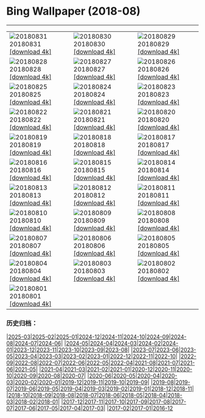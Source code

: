 # Bing Wallpaper (2018-08)
**************

<table><tr><td><img class="wallpaper" src="https://www.bing.com/az/hprichbg/rb/LawnBowling_EN-US9431908630_1920x1080.jpg" alt="20180831"> 20180831 <a href="https://www.bing.com/az/hprichbg/rb/LawnBowling_EN-US9431908630_UHD.jpg">[download 4k]</a></td><td><img class="wallpaper" src="https://www.bing.com/az/hprichbg/rb/CastleFrankenstein_EN-US10077757350_1920x1080.jpg" alt="20180830"> 20180830 <a href="https://www.bing.com/az/hprichbg/rb/CastleFrankenstein_EN-US10077757350_UHD.jpg">[download 4k]</a></td><td><img class="wallpaper" src="https://www.bing.com/az/hprichbg/rb/MasaiWildebeest_EN-US9949613366_1920x1080.jpg" alt="20180829"> 20180829 <a href="https://www.bing.com/az/hprichbg/rb/MasaiWildebeest_EN-US9949613366_UHD.jpg">[download 4k]</a></td></tr><tr><td><img class="wallpaper" src="https://www.bing.com/az/hprichbg/rb/Number2_EN-US12009255937_1920x1080.jpg" alt="20180828"> 20180828 <a href="https://www.bing.com/az/hprichbg/rb/Number2_EN-US12009255937_UHD.jpg">[download 4k]</a></td><td><img class="wallpaper" src="https://www.bing.com/az/hprichbg/rb/Unisphere_EN-US7027287379_1920x1080.jpg" alt="20180827"> 20180827 <a href="https://www.bing.com/az/hprichbg/rb/Unisphere_EN-US7027287379_UHD.jpg">[download 4k]</a></td><td><img class="wallpaper" src="https://www.bing.com/az/hprichbg/rb/JeanLafitte_EN-US11428973003_1920x1080.jpg" alt="20180826"> 20180826 <a href="https://www.bing.com/az/hprichbg/rb/JeanLafitte_EN-US11428973003_UHD.jpg">[download 4k]</a></td></tr><tr><td><img class="wallpaper" src="https://www.bing.com/az/hprichbg/rb/JMT_EN-US11100456550_1920x1080.jpg" alt="20180825"> 20180825 <a href="https://www.bing.com/az/hprichbg/rb/JMT_EN-US11100456550_UHD.jpg">[download 4k]</a></td><td><img class="wallpaper" src="https://www.bing.com/az/hprichbg/rb/GatewayArchNP_EN-US13744808809_1920x1080.jpg" alt="20180824"> 20180824 <a href="https://www.bing.com/az/hprichbg/rb/GatewayArchNP_EN-US13744808809_UHD.jpg">[download 4k]</a></td><td><img class="wallpaper" src="https://www.bing.com/az/hprichbg/rb/AKSUP_EN-US13647640593_1920x1080.jpg" alt="20180823"> 20180823 <a href="https://www.bing.com/az/hprichbg/rb/AKSUP_EN-US13647640593_UHD.jpg">[download 4k]</a></td></tr><tr><td><img class="wallpaper" src="https://www.bing.com/az/hprichbg/rb/ManedWolf_EN-US10289320790_1920x1080.jpg" alt="20180822"> 20180822 <a href="https://www.bing.com/az/hprichbg/rb/ManedWolf_EN-US10289320790_UHD.jpg">[download 4k]</a></td><td><img class="wallpaper" src="https://www.bing.com/az/hprichbg/rb/ChrisFabregas_EN-US11299038757_1920x1080.jpg" alt="20180821"> 20180821 <a href="https://www.bing.com/az/hprichbg/rb/ChrisFabregas_EN-US11299038757_UHD.jpg">[download 4k]</a></td><td><img class="wallpaper" src="https://www.bing.com/az/hprichbg/rb/BlackSaturday_EN-US13154131771_1920x1080.jpg" alt="20180820"> 20180820 <a href="https://www.bing.com/az/hprichbg/rb/BlackSaturday_EN-US13154131771_UHD.jpg">[download 4k]</a></td></tr><tr><td><img class="wallpaper" src="https://www.bing.com/az/hprichbg/rb/SFOTarmac_EN-US10405730125_1920x1080.jpg" alt="20180819"> 20180819 <a href="https://www.bing.com/az/hprichbg/rb/SFOTarmac_EN-US10405730125_UHD.jpg">[download 4k]</a></td><td><img class="wallpaper" src="https://www.bing.com/az/hprichbg/rb/CanolaBeehives_EN-US10699197880_1920x1080.jpg" alt="20180818"> 20180818 <a href="https://www.bing.com/az/hprichbg/rb/CanolaBeehives_EN-US10699197880_UHD.jpg">[download 4k]</a></td><td><img class="wallpaper" src="https://www.bing.com/az/hprichbg/rb/WhiteMadonna_EN-US15104896041_1920x1080.jpg" alt="20180817"> 20180817 <a href="https://www.bing.com/az/hprichbg/rb/WhiteMadonna_EN-US15104896041_UHD.jpg">[download 4k]</a></td></tr><tr><td><img class="wallpaper" src="https://www.bing.com/az/hprichbg/rb/SkylineparkRoller_EN-US8492771279_1920x1080.jpg" alt="20180816"> 20180816 <a href="https://www.bing.com/az/hprichbg/rb/SkylineparkRoller_EN-US8492771279_UHD.jpg">[download 4k]</a></td><td><img class="wallpaper" src="https://www.bing.com/az/hprichbg/rb/OtterChillin_EN-US10154811440_1920x1080.jpg" alt="20180815"> 20180815 <a href="https://www.bing.com/az/hprichbg/rb/OtterChillin_EN-US10154811440_UHD.jpg">[download 4k]</a></td><td><img class="wallpaper" src="https://www.bing.com/az/hprichbg/rb/GrevysZebra_EN-US7416197088_1920x1080.jpg" alt="20180814"> 20180814 <a href="https://www.bing.com/az/hprichbg/rb/GrevysZebra_EN-US7416197088_UHD.jpg">[download 4k]</a></td></tr><tr><td><img class="wallpaper" src="https://www.bing.com/az/hprichbg/rb/BulgariaPerseids_EN-US11585904087_1920x1080.jpg" alt="20180813"> 20180813 <a href="https://www.bing.com/az/hprichbg/rb/BulgariaPerseids_EN-US11585904087_UHD.jpg">[download 4k]</a></td><td><img class="wallpaper" src="https://www.bing.com/az/hprichbg/rb/ElephantParade_EN-US11671803284_1920x1080.jpg" alt="20180812"> 20180812 <a href="https://www.bing.com/az/hprichbg/rb/ElephantParade_EN-US11671803284_UHD.jpg">[download 4k]</a></td><td><img class="wallpaper" src="https://www.bing.com/az/hprichbg/rb/MountainDayJapan_EN-US8690491173_1920x1080.jpg" alt="20180811"> 20180811 <a href="https://www.bing.com/az/hprichbg/rb/MountainDayJapan_EN-US8690491173_UHD.jpg">[download 4k]</a></td></tr><tr><td><img class="wallpaper" src="https://www.bing.com/az/hprichbg/rb/SmithsonianBones_EN-US10706349393_1920x1080.jpg" alt="20180810"> 20180810 <a href="https://www.bing.com/az/hprichbg/rb/SmithsonianBones_EN-US10706349393_UHD.jpg">[download 4k]</a></td><td><img class="wallpaper" src="https://www.bing.com/az/hprichbg/rb/HuaynaPicchu_EN-US9938663347_1920x1080.jpg" alt="20180809"> 20180809 <a href="https://www.bing.com/az/hprichbg/rb/HuaynaPicchu_EN-US9938663347_UHD.jpg">[download 4k]</a></td><td><img class="wallpaper" src="https://www.bing.com/az/hprichbg/rb/HighlandTige_EN-US12082780452_1920x1080.jpg" alt="20180808"> 20180808 <a href="https://www.bing.com/az/hprichbg/rb/HighlandTige_EN-US12082780452_UHD.jpg">[download 4k]</a></td></tr><tr><td><img class="wallpaper" src="https://www.bing.com/az/hprichbg/rb/MarshallPoint_EN-US8972162631_1920x1080.jpg" alt="20180807"> 20180807 <a href="https://www.bing.com/az/hprichbg/rb/MarshallPoint_EN-US8972162631_UHD.jpg">[download 4k]</a></td><td><img class="wallpaper" src="https://www.bing.com/az/hprichbg/rb/PortAntonio_EN-US9246692740_1920x1080.jpg" alt="20180806"> 20180806 <a href="https://www.bing.com/az/hprichbg/rb/PortAntonio_EN-US9246692740_UHD.jpg">[download 4k]</a></td><td><img class="wallpaper" src="https://www.bing.com/az/hprichbg/rb/LovePark_EN-US10739395628_1920x1080.jpg" alt="20180805"> 20180805 <a href="https://www.bing.com/az/hprichbg/rb/LovePark_EN-US10739395628_UHD.jpg">[download 4k]</a></td></tr><tr><td><img class="wallpaper" src="https://www.bing.com/az/hprichbg/rb/FringeFireworks_EN-US11044516483_1920x1080.jpg" alt="20180804"> 20180804 <a href="https://www.bing.com/az/hprichbg/rb/FringeFireworks_EN-US11044516483_UHD.jpg">[download 4k]</a></td><td><img class="wallpaper" src="https://www.bing.com/az/hprichbg/rb/BadlandsCycle_EN-US12588823059_1920x1080.jpg" alt="20180803"> 20180803 <a href="https://www.bing.com/az/hprichbg/rb/BadlandsCycle_EN-US12588823059_UHD.jpg">[download 4k]</a></td><td><img class="wallpaper" src="https://www.bing.com/az/hprichbg/rb/NebutaFloat_EN-US10266438691_1920x1080.jpg" alt="20180802"> 20180802 <a href="https://www.bing.com/az/hprichbg/rb/NebutaFloat_EN-US10266438691_UHD.jpg">[download 4k]</a></td></tr><tr><td><img class="wallpaper" src="https://www.bing.com/az/hprichbg/rb/SwissSuspension_EN-US8560310773_1920x1080.jpg" alt="20180801"> 20180801 <a href="https://www.bing.com/az/hprichbg/rb/SwissSuspension_EN-US8560310773_UHD.jpg">[download 4k]</a></td><td></td><td></td></tr></table>

### 历史归档：

|[2025-03](/../2025-03/2025-03.md)|[2025-02](/../2025-02/2025-02.md)|[2025-01](/../2025-01/2025-01.md)|[2024-12](/../2024-12/2024-12.md)|[2024-11](/../2024-11/2024-11.md)|[2024-10](/../2024-10/2024-10.md)|[2024-09](/../2024-09/2024-09.md)|[2024-08](/../2024-08/2024-08.md)|[2024-07](/../2024-07/2024-07.md)|[2024-06](/../2024-06/2024-06.md)|
|[2024-05](/../2024-05/2024-05.md)|[2024-04](/../2024-04/2024-04.md)|[2024-03](/../2024-03/2024-03.md)|[2024-02](/../2024-02/2024-02.md)|[2024-01](/../2024-01/2024-01.md)|[2023-12](/../2023-12/2023-12.md)|[2023-11](/../2023-11/2023-11.md)|[2023-10](/../2023-10/2023-10.md)|[2023-09](/../2023-09/2023-09.md)|[2023-08](/../2023-08/2023-08.md)|
|[2023-07](/../2023-07/2023-07.md)|[2023-06](/../2023-06/2023-06.md)|[2023-05](/../2023-05/2023-05.md)|[2023-04](/../2023-04/2023-04.md)|[2023-03](/../2023-03/2023-03.md)|[2023-02](/../2023-02/2023-02.md)|[2023-01](/../2023-01/2023-01.md)|[2022-12](/../2022-12/2022-12.md)|[2022-11](/../2022-11/2022-11.md)|[2022-10](/../2022-10/2022-10.md)|
|[2022-09](/../2022-09/2022-09.md)|[2022-08](/../2022-08/2022-08.md)|[2022-07](/../2022-07/2022-07.md)|[2022-06](/../2022-06/2022-06.md)|[2022-05](/../2022-05/2022-05.md)|[2022-04](/../2022-04/2022-04.md)|[2021-08](/../2021-08/2021-08.md)|[2021-07](/../2021-07/2021-07.md)|[2021-06](/../2021-06/2021-06.md)|[2021-05](/../2021-05/2021-05.md)|
|[2021-04](/../2021-04/2021-04.md)|[2021-03](/../2021-03/2021-03.md)|[2021-02](/../2021-02/2021-02.md)|[2021-01](/../2021-01/2021-01.md)|[2020-12](/../2020-12/2020-12.md)|[2020-11](/../2020-11/2020-11.md)|[2020-10](/../2020-10/2020-10.md)|[2020-09](/../2020-09/2020-09.md)|[2020-08](/../2020-08/2020-08.md)|[2020-07](/../2020-07/2020-07.md)|
|[2020-06](/../2020-06/2020-06.md)|[2020-05](/../2020-05/2020-05.md)|[2020-04](/../2020-04/2020-04.md)|[2020-03](/../2020-03/2020-03.md)|[2020-02](/../2020-02/2020-02.md)|[2020-01](/../2020-01/2020-01.md)|[2019-12](/../2019-12/2019-12.md)|[2019-11](/../2019-11/2019-11.md)|[2019-10](/../2019-10/2019-10.md)|[2019-09](/../2019-09/2019-09.md)|
|[2019-08](/../2019-08/2019-08.md)|[2019-07](/../2019-07/2019-07.md)|[2019-06](/../2019-06/2019-06.md)|[2019-05](/../2019-05/2019-05.md)|[2019-04](/../2019-04/2019-04.md)|[2019-03](/../2019-03/2019-03.md)|[2019-02](/../2019-02/2019-02.md)|[2019-01](/../2019-01/2019-01.md)|[2018-12](/../2018-12/2018-12.md)|[2018-11](/../2018-11/2018-11.md)|
|[2018-10](/../2018-10/2018-10.md)|[2018-09](/../2018-09/2018-09.md)|[2018-08](/2018-08.md)|[2018-07](/../2018-07/2018-07.md)|[2018-06](/../2018-06/2018-06.md)|[2018-05](/../2018-05/2018-05.md)|[2018-04](/../2018-04/2018-04.md)|[2018-03](/../2018-03/2018-03.md)|[2018-02](/../2018-02/2018-02.md)|[2018-01](/../2018-01/2018-01.md)|
|[2017-12](/../2017-12/2017-12.md)|[2017-11](/../2017-11/2017-11.md)|[2017-10](/../2017-10/2017-10.md)|[2017-09](/../2017-09/2017-09.md)|[2017-08](/../2017-08/2017-08.md)|[2017-07](/../2017-07/2017-07.md)|[2017-06](/../2017-06/2017-06.md)|[2017-05](/../2017-05/2017-05.md)|[2017-04](/../2017-04/2017-04.md)|[2017-03](/../2017-03/2017-03.md)|
|[2017-02](/../2017-02/2017-02.md)|[2017-01](/../2017-01/2017-01.md)|[2016-12](/../2016-12/2016-12.md)